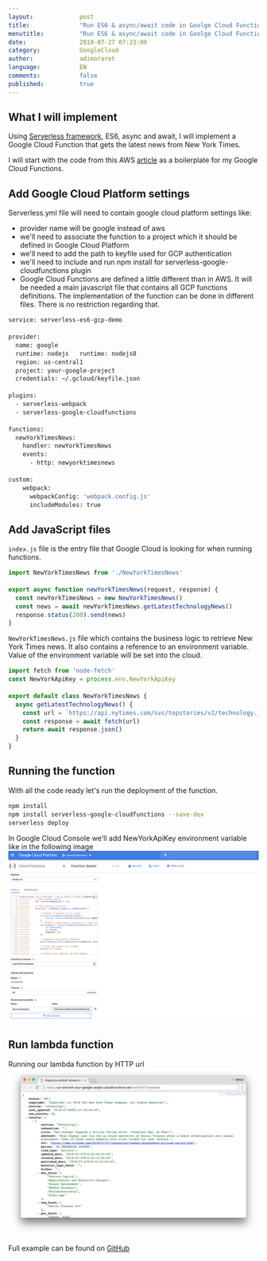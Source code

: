 ```yaml
---
layout:             post
title:              "Run ES6 & async/await code in Goolge Cloud Functions"
menutitle:          "Run ES6 & async/await code in Goolge Cloud Functions"
date:               2018-07-27 07:23:00
category:           GoogleCloud
author:             adimoraret
language:           EN
comments:           false
published:          true
---
```

## What I will implement ##
Using [Serverless framework](https://serverless.com/framework/docs/), ES6, async and await, I will implement a Google Cloud Function that gets the latest news from New York Times.

I will start with the code from this AWS [article](/Async-Await-AWS-Lambda-Functions) as a boilerplate for my Google Cloud Functions.

## Add Google Cloud Platform settings ##
Serverless.yml file will need to contain google cloud platform settings like:
* provider name will be google instead of aws
* we'll need to associate the function to a project which it should be defined in Google Cloud Platform
* we'll need to add the path to keyfile used for GCP authentication
* we'll need to include and run npm install for serverless-google-cloudfunctions plugin
* Google Cloud Functions are defined a little different than in AWS. It will be needed a main javascript file that contains all GCP functions definitions. The implementation of the function can be done in different files. There is no restriction regarding that.

```bash
service: serverless-es6-gcp-demo

provider:
  name: google
  runtime: nodejs   runtime: nodejs8
  region: us-central1
  project: your-google-project
  credentials: ~/.gcloud/keyfile.json

plugins:
  - serverless-webpack
  - serverless-google-cloudfunctions

functions:
  newYorkTimesNews:
    handler: newYorkTimesNews
    events:
      - http: newyorktimesnews

custom:
    webpack:
      webpackConfig: 'webpack.config.js'
      includeModules: true
```

## Add JavaScript files ##

```index.js``` file is the entry file that Google Cloud is looking for when running functions.
```javascript
import NewYorkTimesNews from './NewYorkTimesNews'

export async function newYorkTimesNews(request, response) {
  const newYorkTimesNews = new NewYorkTimesNews()
  const news = await newYorkTimesNews.getLatestTechnologyNews()
  response.status(200).send(news)
}
```

```NewYorkTimesNews.js``` file which contains the business logic to retrieve New York Times news. It also contains a reference to an environment variable. Value of the environment variable will be set into the cloud.
```javascript
import fetch from 'node-fetch'
const NewYorkApiKey = process.env.NewYorkApiKey

export default class NewYorkTimesNews {
  async getLatestTechnologyNews() {
    const url = `https://api.nytimes.com/svc/topstories/v2/technology.json?api-key=${NewYorkApiKey}`
    const response = await fetch(url)
    return await response.json()
  }
}
```

## Running the function ##
With all the code ready let's run the deployment of the function.

```bash
npm install
npm install serverless-google-cloudfunctions --save-dev
serverless deploy
```

In Google Cloud Console we'll add NewYorkApiKey environment variable like in the following image
![add environment NewYorkApiKey variable](/assets/posts/2018-07-27/update-google-cloud-function.png)

## Run lambda function ##
Running our lambda function by HTTP url
![successfully google cloud function run](/assets/posts/2018-07-27/success-function-run.png)

Full example can be found on [GitHub](https://github.com/adimoraret/serverless-es6-gcp-demo)
